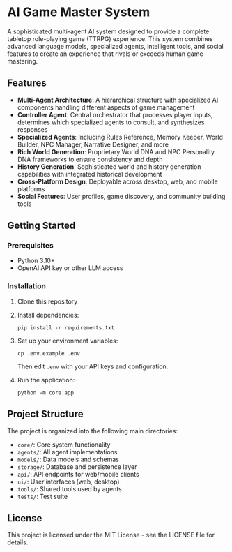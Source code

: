 # AI Game Master System

A sophisticated multi-agent AI system designed to provide a complete tabletop role-playing game (TTRPG) experience. This system combines advanced language models, specialized agents, intelligent tools, and social features to create an experience that rivals or exceeds human game mastering.

## Features

- **Multi-Agent Architecture**: A hierarchical structure with specialized AI components handling different aspects of game management
- **Controller Agent**: Central orchestrator that processes player inputs, determines which specialized agents to consult, and synthesizes responses
- **Specialized Agents**: Including Rules Reference, Memory Keeper, World Builder, NPC Manager, Narrative Designer, and more
- **Rich World Generation**: Proprietary World DNA and NPC Personality DNA frameworks to ensure consistency and depth
- **History Generation**: Sophisticated world and history generation capabilities with integrated historical development
- **Cross-Platform Design**: Deployable across desktop, web, and mobile platforms
- **Social Features**: User profiles, game discovery, and community building tools

## Getting Started

### Prerequisites

- Python 3.10+
- OpenAI API key or other LLM access

### Installation

1. Clone this repository
2. Install dependencies:
   ```
   pip install -r requirements.txt
   ```
3. Set up your environment variables:
   ```
   cp .env.example .env
   ```
   Then edit `.env` with your API keys and configuration.

4. Run the application:
   ```
   python -m core.app
   ```

## Project Structure

The project is organized into the following main directories:

- `core/`: Core system functionality
- `agents/`: All agent implementations
- `models/`: Data models and schemas
- `storage/`: Database and persistence layer
- `api/`: API endpoints for web/mobile clients
- `ui/`: User interfaces (web, desktop)
- `tools/`: Shared tools used by agents
- `tests/`: Test suite

## License

This project is licensed under the MIT License - see the LICENSE file for details.
